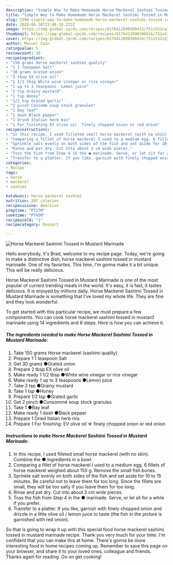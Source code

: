 ```yaml
---
description: "Simple Way to Make Homemade Horse Mackerel Sashimi Tossed in Mustard Marinade"
title: "Simple Way to Make Homemade Horse Mackerel Sashimi Tossed in Mustard Marinade"
slug: 1596-simple-way-to-make-homemade-horse-mackerel-sashimi-tossed-in-mustard-marinade
date: 2020-06-26T23:40:10.222Z
image: https://img-global.cpcdn.com/recipes/6176412890300416/751x532cq70/horse-mackerel-sashimi-tossed-in-mustard-marinade-recipe-main-photo.jpg
thumbnail: https://img-global.cpcdn.com/recipes/6176412890300416/751x532cq70/horse-mackerel-sashimi-tossed-in-mustard-marinade-recipe-main-photo.jpg
cover: https://img-global.cpcdn.com/recipes/6176412890300416/751x532cq70/horse-mackerel-sashimi-tossed-in-mustard-marinade-recipe-main-photo.jpg
author: Manuel Cain
ratingvalue: 5
reviewcount: 10
recipeingredient:
- "150 grams Horse mackerel sashimi quality"
- "1 1 teaspoon Salt"
- "30 grams Grated onion"
- "2 tbsp EX olive oil"
- "1 1/2 tbsp White wine vinegar or rice vinegar"
- "1 up to 3 teaspoons  Lemon juice"
- "2 tsp Grainy mustard"
- "1 tsp Honey"
- "1/2 tsp Grated garlic"
- "2 pinch Consomm soup stock granules"
- "1 Bay leaf"
- "1 dash Black pepper"
- "1 Dried Italian herb mix"
- "1 For finishing EV olive oil  finely chopped onion or red onion"
recipeinstructions:
- "In this recipe, I used filleted small horse mackerel (with no skin). Combine the ● ingredients in a bowl."
- "Comparing a fillet of horse mackerel I used to a medium egg. 6 fillets of horse mackerel weighed about 150 g. Remove the small fish bones."
- "Sprinkle salt evenly on both sides of the fish and set aside for 10 to 15 minutes. Be careful not to leave them for too long. Since the fillets are small, they will be too salty if you leave them for too long."
- "Rinse and pat dry. Cut into about 3 cm wide pieces."
- "Toss the fish from Step 4 in the ● marinade. Serve, or let sit for a while if you prefer."
- "Transfer to a platter. If you like, garnish with finely chopped onion and drizzle in a little olive oil / lemon juice to taste (the fish in the picture is garnished with red onion)."
categories:
- Recipe
tags:
- horse
- mackerel
- sashimi

katakunci: horse mackerel sashimi 
nutrition: 207 calories
recipecuisine: American
preptime: "PT27M"
cooktime: "PT45M"
recipeyield: "1"
recipecategory: Dessert

---
```



![Horse Mackerel Sashimi Tossed in Mustard Marinade](https://img-global.cpcdn.com/recipes/6176412890300416/751x532cq70/horse-mackerel-sashimi-tossed-in-mustard-marinade-recipe-main-photo.jpg)

Hello everybody, it's Brad, welcome to my recipe page. Today, we're going to make a distinctive dish, horse mackerel sashimi tossed in mustard marinade. One of my favorites. This time, I'm gonna make it a bit unique. This will be really delicious.

Horse Mackerel Sashimi Tossed in Mustard Marinade is one of the most popular of current trending meals in the world. It's easy, it is fast, it tastes delicious. It is enjoyed by millions daily. Horse Mackerel Sashimi Tossed in Mustard Marinade is something that I've loved my whole life. They are fine and they look wonderful.




To get started with this particular recipe, we must prepare a few components. You can cook horse mackerel sashimi tossed in mustard marinade using 14 ingredients and 6 steps. Here is how you can achieve it.

<!--inarticleads1-->

##### The ingredients needed to make Horse Mackerel Sashimi Tossed in Mustard Marinade:

1. Take 150 grams Horse mackerel (sashimi quality)
1. Prepare 1 1 teaspoon Salt
1. Get 30 grams ●Grated onion
1. Prepare 2 tbsp EX olive oil
1. Make ready 1 1/2 tbsp ●White wine vinegar or rice vinegar
1. Make ready 1 up to 3 teaspoons  ●Lemon juice
1. Take 2 tsp ●Grainy mustard
1. Take 1 tsp ●Honey
1. Prepare 1/2 tsp ●Grated garlic
1. Get 2 pinch ●Consommé soup stock granules
1. Take 1 ●Bay leaf
1. Make ready 1 dash ●Black pepper
1. Prepare 1 Dried Italian herb mix
1. Prepare 1 For finishing: EV olive oil ☆ finely chopped onion or red onion




<!--inarticleads2-->

##### Instructions to make Horse Mackerel Sashimi Tossed in Mustard Marinade:

1. In this recipe, I used filleted small horse mackerel (with no skin). Combine the ● ingredients in a bowl.
1. Comparing a fillet of horse mackerel I used to a medium egg. 6 fillets of horse mackerel weighed about 150 g. Remove the small fish bones.
1. Sprinkle salt evenly on both sides of the fish and set aside for 10 to 15 minutes. Be careful not to leave them for too long. Since the fillets are small, they will be too salty if you leave them for too long.
1. Rinse and pat dry. Cut into about 3 cm wide pieces.
1. Toss the fish from Step 4 in the ● marinade. Serve, or let sit for a while if you prefer.
1. Transfer to a platter. If you like, garnish with finely chopped onion and drizzle in a little olive oil / lemon juice to taste (the fish in the picture is garnished with red onion).




So that is going to wrap it up with this special food horse mackerel sashimi tossed in mustard marinade recipe. Thank you very much for your time. I'm confident that you can make this at home. There's gonna be more interesting food in home recipes coming up. Remember to save this page on your browser, and share it to your loved ones, colleague and friends. Thanks again for reading. Go on get cooking!
